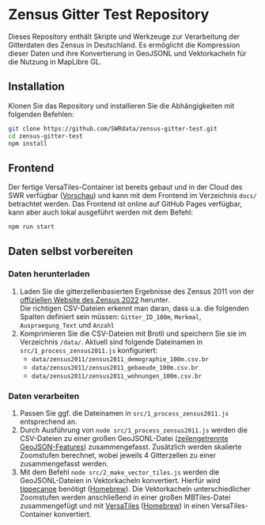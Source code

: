 # Zensus Gitter Test Repository

Dieses Repository enthält Skripte und Werkzeuge zur Verarbeitung der Gitterdaten des Zensus in Deutschland. Es ermöglicht die Kompression dieser Daten und ihre Konvertierung in GeoJSONL und Vektorkacheln für die Nutzung in MapLibre GL.

## Installation

Klonen Sie das Repository und installieren Sie die Abhängigkeiten mit folgenden Befehlen:

```bash
git clone https://github.com/SWRdata/zensus-gitter-test.git
cd zensus-gitter-test
npm install
```

## Frontend

Der fertige VersaTiles-Container ist bereits gebaut und in der Cloud des SWR verfügbar ([Vorschau](https://static.datenhub.net/data/zensus-test/zensus2011e.versatiles?preview)) und kann mit dem Frontend im Verzeichnis `docs/` betrachtet werden. Das Frontend ist online auf GitHub Pages verfügbar, kann aber auch lokal ausgeführt werden mit dem Befehl:

```bash
npm run start
```

## Daten selbst vorbereiten

### Daten herunterladen

1. Laden Sie die gitterzellenbasierten Ergebnisse des Zensus 2011 von der [offiziellen Website des Zensus 2022](https://www.zensus2022.de/DE/Was-ist-der-Zensus/gitterzellenbasierte_Ergebnisse_Zensus2011.html) herunter.  
   Die richtigen CSV-Dateien erkennt man daran, dass u.a. die folgenden Spalten definiert sein müssen: `Gitter_ID_100m`, `Merkmal`, `Auspraegung_Text` und `Anzahl`
2. Komprimieren Sie die CSV-Dateien mit Brotli und speichern Sie sie im Verzeichnis `/data/`.
   Aktuell sind folgende Dateinamen in `src/1_process_zensus2011.js` konfiguriert:
	- `data/zensus2011/zensus2011_demographie_100m.csv.br`
	- `data/zensus2011/zensus2011_gebaeude_100m.csv.br`
	- `data/zensus2011/zensus2011_wohnungen_100m.csv.br`

### Daten verarbeiten

1. Passen Sie ggf. die Dateinamen in `src/1_process_zensus2011.js` entsprechend an.
2. Durch Ausführung von `node src/1_process_zensus2011.js` werden die CSV-Dateien zu einer großen GeoJSONL-Datei ([zeilengetrennte GeoJSON-Features](https://stevage.github.io/ndgeojson/)) zusammengefasst. Zusätzlich werden skalierte Zoomstufen berechnet, wobei jeweils 4 Gitterzellen zu einer zusammengefasst werden.
3. Mit dem Befehl `node src/2_make_vector_tiles.js` werden die GeoJSONL-Dateien in Vektorkacheln konvertiert. Hierfür wird [tippecanoe](https://github.com/felt/tippecanoe) benötigt ([Homebrew](https://formulae.brew.sh/formula/tippecanoe)). Die Vektorkacheln unterschiedlicher Zoomstufen werden anschließend in einer großen MBTiles-Datei zusammengefügt und mit [VersaTiles](https://github.com/versatiles-org/versatiles-rs/blob/main/versatiles/README.md) ([Homebrew](https://github.com/versatiles-org/versatiles-documentation/blob/main/guides/install_versatiles.md#homebrew-for-macos)) in einen VersaTiles-Container konvertiert.
